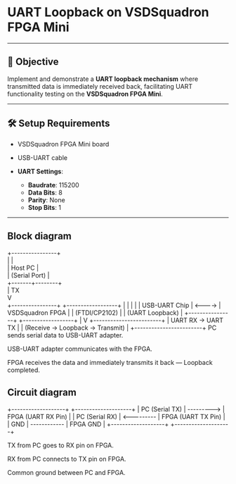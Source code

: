 # UART Loopback on VSDSquadron FPGA Mini

---

## 🏁 Objective
Implement and demonstrate a **UART loopback mechanism** where transmitted data is immediately received back, facilitating UART functionality testing on the **VSDSquadron FPGA Mini**.


---

## 🛠️ Setup Requirements

  - VSDSquadron FPGA Mini board
  - USB-UART cable


- **UART Settings**:  
  - **Baudrate**: 115200
  - **Data Bits**: 8
  - **Parity**: None
  - **Stop Bits**: 1

---

## Block diagram
+----------------+             
|                |             
|    Host PC     |             
| (Serial Port)  |             
+-------+--------+             
        | TX                        
        V                            
+----------------+         +------------------+
|                |         |                  |
|  USB-UART Chip |  <---->  |  VSDSquadron FPGA |
|  (FTDI/CP2102) |          |  (UART Loopback)  |
+----------------+         +------------------+
                                      |
                                      V
                          +------------------------+
                          |  UART RX  -> UART TX     |
                          | (Receive → Loopback → Transmit) |
                          +------------------------+
PC sends serial data to USB-UART adapter.

USB-UART adapter communicates with the FPGA.

FPGA receives the data and immediately transmits it back — Loopback completed.

## Circuit diagram

+-------------------+             +--------------------+
|    PC (Serial TX) | --------->   | FPGA (UART RX Pin)  |
|    PC (Serial RX) | <---------   | FPGA (UART TX Pin)  |
|       GND         | ------------ | FPGA GND           |
+-------------------+             +--------------------+

TX from PC goes to RX pin on FPGA.

RX from PC connects to TX pin on FPGA.

Common ground between PC and FPGA.
